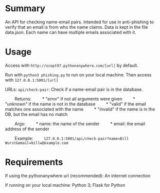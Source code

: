 # Summary

An API for checking name-email pairs. Intended for use in anti-phishing to verify that an email is from who the name claims.
Data is kept in the file data.json. Each name can have multiple emails associated with it.

# Usage

Access with `http://scopt97.pythonanywhere.com/[url]` by default.

Run with `python3 phishing.py` to run on your local machine.
Then access with `127.0.0.1:5001/[url]`

URLs:
`api/check-pair`: Check if a name-email pair is in the database.

&nbsp;&nbsp;&nbsp;&nbsp;&nbsp;&nbsp;&nbsp;&nbsp;Returns:
&nbsp;&nbsp;&nbsp;&nbsp;&nbsp;&nbsp;&nbsp;&nbsp;* "error" if not all arguments were given
&nbsp;&nbsp;&nbsp;&nbsp;&nbsp;&nbsp;&nbsp;&nbsp;* "unknown" if the name is not in the database
&nbsp;&nbsp;&nbsp;&nbsp;&nbsp;&nbsp;&nbsp;&nbsp;* "valid" if the email matches one associated with the name
&nbsp;&nbsp;&nbsp;&nbsp;&nbsp;&nbsp;&nbsp;&nbsp;* "invalid" if the name is in the DB, but the email has no match

&nbsp;&nbsp;&nbsp;&nbsp;&nbsp;&nbsp;&nbsp;&nbsp;Args:
&nbsp;&nbsp;&nbsp;&nbsp;&nbsp;&nbsp;&nbsp;&nbsp;* name: the name of the sender
&nbsp;&nbsp;&nbsp;&nbsp;&nbsp;&nbsp;&nbsp;&nbsp;* email: the email address of the sender

&nbsp;&nbsp;&nbsp;&nbsp;&nbsp;&nbsp;&nbsp;&nbsp;Example:
&nbsp;&nbsp;&nbsp;&nbsp;&nbsp;&nbsp;&nbsp;&nbsp;`127.0.0.1:5001/api/check-pair?name=Bill Wurst&email=billw@example.com`

# Requirements

If using the pythonanywhere url (recommended): An internet connection

If running on your local machine: Python 3; Flask for Python
